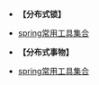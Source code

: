 <!-- docs/_sidebar.md -->
* **【分布式锁】**
- [spring常用工具集合](/分布式/分布式锁/doc/spring常用工具集合.md)
* **【分布式事物】**
- [spring常用工具集合](/分布式/分布式事物/doc/spring常用工具集合.md)
